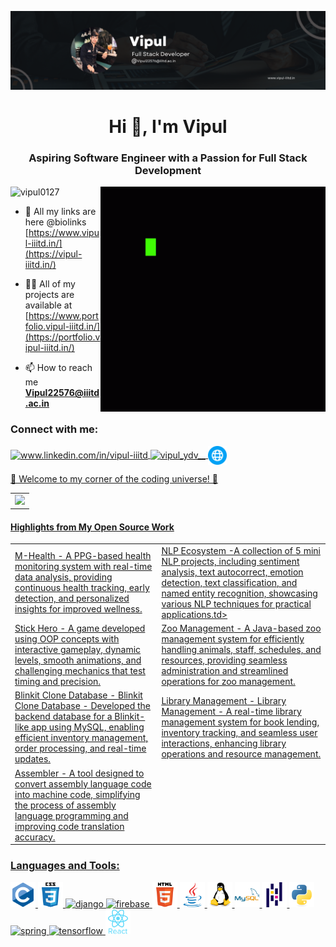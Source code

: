 ![logo](https://github.com/vipul0127/Vipul0127/blob/main/Black%20Minimal%20Business%20Personal%20Profile%20Linkedin%20Banner.png)
<h1 align="center">Hi 👋, I'm Vipul</h1>
<h3 align="center">Aspiring Software Engineer with a Passion for Full Stack Development</h3>
<img align="right" alt="coding" width="360" src= "https://github.com/vipul0127/Vipul0127/blob/main/gif.gif">
<p align="left"> <img src="https://komarev.com/ghpvc/?username=vipul0127&label=Profile%20views&color=0e75b6&style=flat" alt="vipul0127" /> </p>

- 🔗 All my links are here @biolinks [https://www.vipul-iiitd.in/](https://vipul-iiitd.in/)
- 👨‍💻 All of my projects are available at [https://www.portfolio.vipul-iiitd.in/](https://portfolio.vipul-iiitd.in/)

- 📫 How to reach me **Vipul22576@iiitd.ac.in**



<h3 align="left">Connect with me:</h3>
<p align="left">
  <a href="https://linkedin.com/in/www.linkedin.com/in/vipul-iiitd" target="blank">
    <img align="center" src="https://raw.githubusercontent.com/rahuldkjain/github-profile-readme-generator/master/src/images/icons/Social/linked-in-alt.svg" alt="www.linkedin.com/in/vipul-iiitd" height="30" width="40" />
  </a>
  <a href="https://instagram.com/vipul_ydv__" target="blank">
    <img align="center" src="https://raw.githubusercontent.com/rahuldkjain/github-profile-readme-generator/master/src/images/icons/Social/instagram.svg" alt="vipul_ydv__" height="30" width="40" />
  
  <a href="https://www.vipul-iiitd.in" target="blank">
    <img align="center" src="https://github.com/vipul0127/Vipul0127/blob/main/internet.png" alt="vipul-iiitd website" height="30" width="30" />

</p>
<p>🌟 Welcome to my corner of the coding universe! 🌟</p>


<table>
  <tr>
    <td>
      <img src="https://github-readme-streak-stats.herokuapp.com/?user=vipul0127&theme=radical&hide_border=true" width="500" />
    </td>
  </tr>
</table>

<h4 align="left">Highlights from My Open Source Work</h4>
<table align="center">
    <tr>
        <td><a href="https://github.com/vipul0127/M-Health">M-Health</a> - A PPG-based health monitoring system with real-time data analysis, providing continuous health tracking, early detection, and personalized insights for improved wellness.</td>
        <td><a href="https://github.com/vipul0127/nlp_ecosystem">NLP Ecosystem</a> -A collection of 5 mini NLP projects, including sentiment analysis, text autocorrect, emotion detection, text classification, and named entity recognition, showcasing various NLP techniques for practical applications.td>
    </tr>
    <tr>
        <td><a href="https://github.com/vipul0127/stick_hero">Stick Hero</a> - A game developed using OOP concepts with interactive gameplay, dynamic levels, smooth animations, and challenging mechanics that test timing and precision.</td>
        <td><a href="https://github.com/vipul0127/Zoo-Management-System">Zoo Management</a> - A Java-based zoo management system for efficiently handling animals, staff, schedules, and resources, providing seamless administration and streamlined operations for zoo management.</td>
    </tr>
    <tr>
        <td><a href="https://github.com/vipul0127/BLINKIT">Blinkit Clone Database</a> - Blinkit Clone Database - Developed the backend database for a Blinkit-like app using MySQL, enabling efficient inventory management, order processing, and real-time updates.</td>
        <td><a href="https://github.com/vipul0127/library_management">Library Management</a> - Library Management - A real-time library management system for book lending, inventory tracking, and seamless user interactions, enhancing library operations and resource management.</td>
    </tr>
    <tr>
        <td><a href="https://github.com/vipul0127/assembler">Assembler</a> - A tool designed to convert assembly language code into machine code, simplifying the process of assembly language programming and improving code translation accuracy.</td>
    </tr>
</table>

<h3 align="left">Languages and Tools:</h3>
<p align="left">
  <a href="https://www.cprogramming.com/" target="_blank" rel="noreferrer">
    <img src="https://raw.githubusercontent.com/devicons/devicon/master/icons/c/c-original.svg" alt="c" width="40" height="40"/>
  </a>
  <a href="https://www.w3schools.com/css/" target="_blank" rel="noreferrer">
    <img src="https://raw.githubusercontent.com/devicons/devicon/master/icons/css3/css3-original-wordmark.svg" alt="css3" width="40" height="40"/>
  </a>
  <a href="https://www.djangoproject.com/" target="_blank" rel="noreferrer">
    <img src="https://cdn.worldvectorlogo.com/logos/django.svg" alt="django" width="40" height="40"/>
  </a>
  <a href="https://firebase.google.com/" target="_blank" rel="noreferrer">
    <img src="https://www.vectorlogo.zone/logos/firebase/firebase-icon.svg" alt="firebase" width="40" height="40"/>
  </a>
  <a href="https://www.w3.org/html/" target="_blank" rel="noreferrer">
    <img src="https://raw.githubusercontent.com/devicons/devicon/master/icons/html5/html5-original-wordmark.svg" alt="html5" width="40" height="40"/>
  </a>
  <a href="https://www.java.com" target="_blank" rel="noreferrer">
    <img src="https://raw.githubusercontent.com/devicons/devicon/master/icons/java/java-original.svg" alt="java" width="40" height="40"/>
  </a>
  <a href="https://www.linux.org/" target="_blank" rel="noreferrer">
    <img src="https://raw.githubusercontent.com/devicons/devicon/master/icons/linux/linux-original.svg" alt="linux" width="40" height="40"/>
  </a>
  <a href="https://www.mysql.com/" target="_blank" rel="noreferrer">
    <img src="https://raw.githubusercontent.com/devicons/devicon/master/icons/mysql/mysql-original-wordmark.svg" alt="mysql" width="40" height="40"/>
  </a>
  <a href="https://pandas.pydata.org/" target="_blank" rel="noreferrer">
    <img src="https://raw.githubusercontent.com/devicons/devicon/2ae2a900d2f041da66e950e4d48052658d850630/icons/pandas/pandas-original.svg" alt="pandas" width="40" height="40"/>
  </a>
  <a href="https://www.python.org" target="_blank" rel="noreferrer">
    <img src="https://raw.githubusercontent.com/devicons/devicon/master/icons/python/python-original.svg" alt="python" width="40" height="40"/>
  </a>
  <a href="https://spring.io/" target="_blank" rel="noreferrer">
    <img src="https://www.vectorlogo.zone/logos/springio/springio-icon.svg" alt="spring" width="40" height="40"/>
  </a>
  <a href="https://www.tensorflow.org" target="_blank" rel="noreferrer">
    <img src="https://www.vectorlogo.zone/logos/tensorflow/tensorflow-icon.svg" alt="tensorflow" width="40" height="40"/>
  </a>
  <!-- React Logo -->
  <a href="https://reactjs.org/" target="_blank" rel="noreferrer">
    <img src="https://raw.githubusercontent.com/devicons/devicon/master/icons/react/react-original-wordmark.svg" alt="react" width="40" height="40"/>
  </a>
</p>

